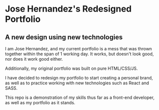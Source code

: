 # Jose Hernandez's Redesigned Portfolio
## A new design using new technologies

I am Jose Hernandez, and my current portfolio is a mess that was thrown together within the span of 1 working day. It works, but doesn't look good, nor does it work good either.

Additionally, my original portfolio was built on pure HTML/CSS/JS.

I have decided to redesign my portfolio to start creating a personal brand, as well as to practice working with new technologies such as React and SASS. 

This repo is a demonstration of my skills thus far as a front-end developer, as well as my portfolio as it stands.